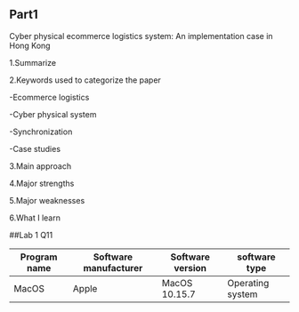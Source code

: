 ## Part1

Cyber physical ecommerce logistics system: An implementation case in Hong Kong

1.Summarize

2.Keywords used to categorize the paper

  -Ecommerce logistics
 
  -Cyber physical system
 
  -Synchronization
 
  -Case studies
 
3.Main approach

4.Major strengths

5.Major weaknesses

6.What I learn


##Lab 1 Q11

|Program name|Software manufacturer|Software version|software type|
| -----------|---------------------|----------------|-------------|
| MacOS| Apple | MacOS 10.15.7 | Operating system |
